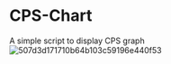 # CPS-Chart
A simple script to display CPS graph
![507d3d171710b64b103c59196e440f53](https://github.com/user-attachments/assets/45d5dae9-ed70-46bf-977b-1ee333a33086)
